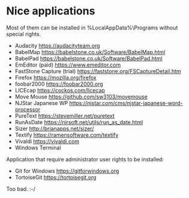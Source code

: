 Nice applications
=================

Most of them can be installed in %LocalAppData%\Programs without special rights.

- Audacity https://audacityteam.org
- BabelMap https://babelstone.co.uk/Software/BabelMap.html
- BabelPad https://babelstone.co.uk/Software/BabelPad.html
- EmEditor (paid) https://www.emeditor.com
- FastStone Capture (trial) https://faststone.org/FSCaptureDetail.htm
- Firefox https://mozilla.org/firefox
- foobar2000 https://foobar2000.org
- LICEcap https://cockos.com/licecap
- Move Mouse https://github.com/sw3103/movemouse
- NJStar Japanese WP https://njstar.com/cms/njstar-japanese-word-processor
- PureText https://stevemiller.net/puretext
- RunAsDate https://nirsoft.net/utils/run_as_date.html
- Sizer http://brianapps.net/sizer/
- Textify https://ramensoftware.com/textify
- Vivaldi https://vivaldi.com
- Windows Terminal


Application that require administrator user rights to be installed:

- Git for Windows https://gitforwindows.org
- TortoiseGit https://tortoisegit.org

Too bad. :-/